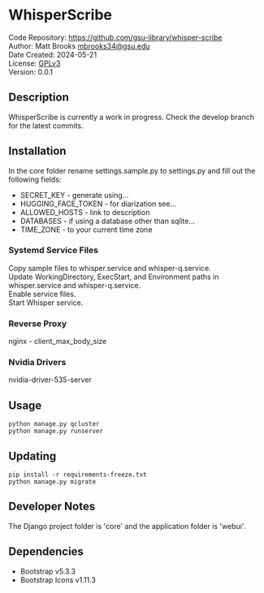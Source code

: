 # WhisperScribe
Code Repository: https://github.com/gsu-library/whisper-scribe  
Author: Matt Brooks <mbrooks34@gsu.edu>  
Date Created: 2024-05-21  
License: [GPLv3](LICENSE)  
Version: 0.0.1

## Description
WhisperScribe is currently a work in progress. Check the develop branch for the latest commits.

## Installation
In the core folder rename settings.sample.py to settings.py and fill out the following fields:

* SECRET_KEY - generate using...
* HUGGING_FACE_TOKEN - for diarization see...
* ALLOWED_HOSTS - link to description
* DATABASES - if using a database other than sqlite...
* TIME_ZONE - to your current time zone

### Systemd Service Files
Copy sample files to whisper.service and whisper-q.service.  
Update WorkingDirectory, ExecStart, and Environment paths in whisper.service and whisper-q.service.  
Enable service files.  
Start Whisper service.

### Reverse Proxy
nginx - client_max_body_size

### Nvidia Drivers
nvidia-driver-535-server

## Usage
`python manage.py qcluster`  
`python manage.py runserver`

## Updating
`pip install -r requirements-freeze.txt`  
`python manage.py migrate`

## Developer Notes
The Django project folder is 'core' and the application folder is 'webui'.

## Dependencies
- Bootstrap v5.3.3
- Bootstrap Icons v1.11.3
